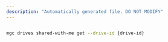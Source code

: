 ```yaml
---
description: "Automatically generated file. DO NOT MODIFY"
---
```


```bash

mgc drives shared-with-me get --drive-id {drive-id}

```